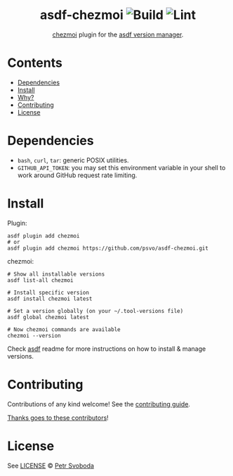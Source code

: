 <div align="center">

# asdf-chezmoi ![Build](https://github.com/psvo/asdf-chezmoi/workflows/Build/badge.svg) ![Lint](https://github.com/psvo/asdf-chezmoi/workflows/Lint/badge.svg)

[chezmoi](https://www.chezmoi.io/) plugin for the [asdf version manager](https://asdf-vm.com).

</div>

# Contents

- [Dependencies](#dependencies)
- [Install](#install)
- [Why?](#why)
- [Contributing](#contributing)
- [License](#license)

# Dependencies

- `bash`, `curl`, `tar`: generic POSIX utilities.
- `GITHUB_API_TOKEN`: you may set this environment variable in your shell to work around GitHub request rate limiting.

# Install

Plugin:

```shell
asdf plugin add chezmoi
# or
asdf plugin add chezmoi https://github.com/psvo/asdf-chezmoi.git
```

chezmoi:

```shell
# Show all installable versions
asdf list-all chezmoi

# Install specific version
asdf install chezmoi latest

# Set a version globally (on your ~/.tool-versions file)
asdf global chezmoi latest

# Now chezmoi commands are available
chezmoi --version
```

Check [asdf](https://github.com/asdf-vm/asdf) readme for more instructions on how to
install & manage versions.

# Contributing

Contributions of any kind welcome! See the [contributing guide](contributing.md).

[Thanks goes to these contributors](https://github.com/psvo/asdf-chezmoi/graphs/contributors)!

# License

See [LICENSE](LICENSE) © [Petr Svoboda](https://github.com/psvo/)
